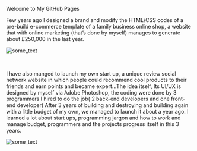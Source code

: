 Welcome to My GitHub Pages
<p>

Few years ago I designed a brand and modify the HTML/CSS codes of a pre-build e-commerce template of a family business online shop, a website that with online marketing (that’s done by myself) manages to generate about £250,000 in the last year.
<p>
<img src="https://amdkfe.github.io/kafaei/Capture1.PNG" alt="some_text" style="width:width;height:height;">

<br><p>
I have also manged to launch my own start up, a unique review social network website in which people could recommend cool products to their friends and earn points and became expert...The idea itself, Its UI/UX is designed by myself via Adobe Photoshop, the coding were done by 3 programmers I hired to do the job( 2 back-end developers and one front-end developer)
After 3 years of building and destroying and building again with a little budget of my own, we managed to launch it about a year ago. I learned a lot about start ups, programming jargon and how to work and manage budget, programmers and the projects progress itself in this 3 years.

<img src="https://amdkfe.github.io/kafaei/Capture2.PNG" alt="some_text" style="width:width;height:height;">

<p>
